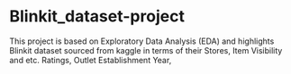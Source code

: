 # Blinkit_dataset-project
This project is based on Exploratory Data Analysis (EDA) and highlights Blinkit dataset sourced from kaggle in terms of their Stores, Item Visibility and etc. Ratings, Outlet Establishment Year, 
